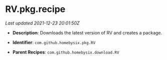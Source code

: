 # RV.pkg.recipe

_Last updated 2021-12-23 20:01:50Z_

- **Description**: Downloads the latest version of RV and creates a package.

- **Identifier**: `com.github.homebysix.pkg.RV`

- **Parent Recipes**: `com.github.homebysix.download.RV`
